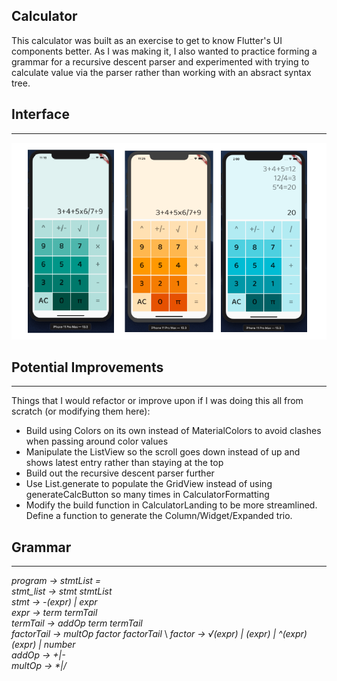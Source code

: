 ## Calculator 
This calculator was built as an exercise to get to know Flutter's UI components better. As I was making it, I also wanted to practice forming a grammar for a recursive descent parser and experimented with trying to calculate value via the parser rather than working with an absract syntax tree. 

## Interface 
-----
![calculator designs](design_imgs/designview.png)

## Potential Improvements 
----
Things that I would refactor or improve upon if I was doing this all from scratch (or modifying them here):
* Build using Colors on its own instead of MaterialColors to avoid clashes when passing around color values
* Manipulate the ListView so the scroll goes down instead of up and shows latest entry rather than staying at the top 
* Build out the recursive descent parser further
* Use List.generate to populate the GridView instead of using generateCalcButton so many times in CalculatorFormatting 
* Modify the build function in CalculatorLanding to be more streamlined. Define a function to generate the Column/Widget/Expanded trio. 

## Grammar
----- 

*program &rarr; stmtList =* \
*stmt_list &rarr; stmt stmtList* \
*stmt &rarr; -(expr) | expr* \
*expr &rarr; term termTail* \
*termTail &rarr; addOp term termTail* \
*factorTail &rarr; multOp factor factorTail* \ 
*factor &rarr; √(expr) | (expr) | ^(expr)(expr) | number*  
*addOp &rarr; +|-* \
*multOp &rarr; \*|/*
